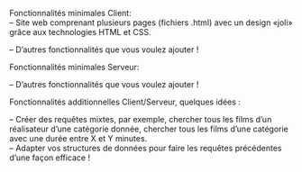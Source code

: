 Fonctionnalités minimales Client:  
– Site web comprenant plusieurs pages (fichiers .html) avec un design «joli» grâce aux technologies HTML et CSS.  
  
– D’autres fonctionnalités que vous voulez ajouter !

Fonctionnalités minimales Serveur:  





– D’autres fonctionnalités que vous voulez ajouter !

Fonctionnalités additionnelles Client/Serveur, quelques idées :  

 
– Créer des requêtes mixtes, par exemple, chercher tous les films d’un réalisateur d’une catégorie donnée, chercher tous les films d’une catégorie avec une durée entre X et Y minutes.  
– Adapter vos structures de données pour faire les requêtes précédentes d’une façon efficace !  



